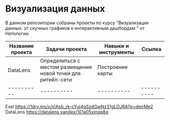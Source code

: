 # Визуализация данных 
В данном репозитории собраны проекты по курсу "Визуализация данных: от скучных графиков к интерактивным дашбордам
" от Нетологии.

| Название проекта | Задачи проекта | Навыки и инструменты | Ссылка |
|----------|----------|----------|----------|
| DataLens  | Определиться с местом размещения новой точки для ритейл-сети | Построение карты | |
|----------|----------|----------|----------|

Exel https://1drv.ms/x/s!Asb_rk-cYuj4gSzdGwNz31gLDJRA?e=dmrMe2
DataLens https://datalens.yandex/101a05xinqq8q
